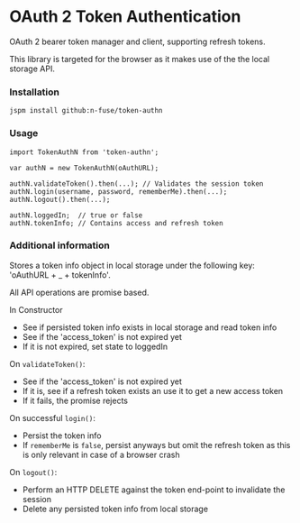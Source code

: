 # OAuth 2 Token Authentication

OAuth 2 bearer token manager and client, supporting refresh tokens.

This library is targeted for the browser as it makes use of
the the local storage API.

### Installation
```
jspm install github:n-fuse/token-authn
```

### Usage

```
import TokenAuthN from 'token-authn';

var authN = new TokenAuthN(oAuthURL);

authN.validateToken().then(...); // Validates the session token
authN.login(username, password, rememberMe).then(...);
authN.logout().then(...);

authN.loggedIn;  // true or false
authN.tokenInfo; // Contains access and refresh token
```

### Additional information

 Stores a token info object in local storage under the following key:
 'oAuthURL + _ + tokenInfo'.

All API operations are promise based.

In Constructor
- See if persisted token info exists in local storage and read token info
- See if the 'access_token' is not expired yet
- If it is not expired, set state to loggedIn

On `validateToken()`:
 - See if the 'access_token' is not expired yet
 - If it is, see if a refresh token exists an use it to get a new access token
 - If it fails, the promise rejects

On successful `login()`:
 - Persist the token info
 - If `rememberMe` is `false`, persist anyways but omit the refresh
   token as this is only relevant in case of a browser crash

On `logout()`:
 - Perform an HTTP DELETE against the token end-point to invalidate the session
 - Delete any persisted token info from local storage
